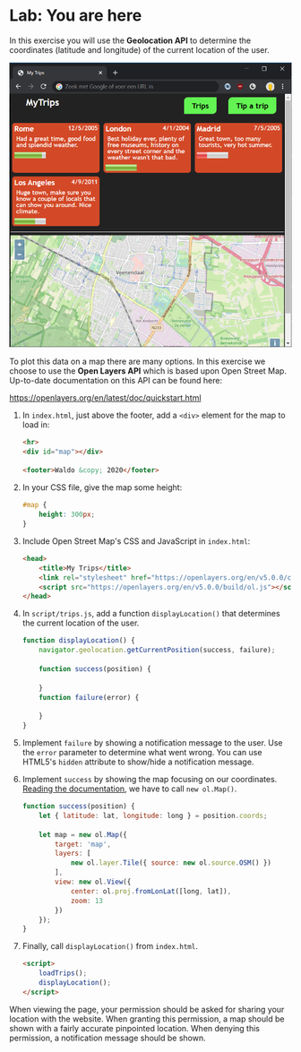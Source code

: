 # Lab: You are here

In this exercise you will use the **Geolocation API** to determine the coordinates (latitude and longitude) of the current location of the user.

![The result of this lab: a map of where the user currently is](lab4-you-are-here.png)

To plot this data on a map there are many options. In this exercise we choose to use the **Open Layers API** which is based upon Open Street Map. Up-to-date documentation on this API can be found here:

https://openlayers.org/en/latest/doc/quickstart.html

1. In `index.html`, just above the footer, add a `<div>` element for the map to load in:
    ```html
    <hr>
    <div id="map"></div>

    <footer>Waldo &copy; 2020</footer>
    ```
1. In your CSS file, give the map some height:
	```css
	#map {
		height: 300px;
	}
	```
1. Include Open Street Map's CSS and JavaScript in `index.html`:
    ```html
    <head>
		<title>My Trips</title>
		<link rel="stylesheet" href="https://openlayers.org/en/v5.0.0/css/ol.css">
		<script src="https://openlayers.org/en/v5.0.0/build/ol.js"></script>
    </head>
    ```
1. In `script/trips.js`, add a function `displayLocation()` that determines the current location of the user.

    ```js
    function displayLocation() {
		navigator.geolocation.getCurrentPosition(success, failure);

		function success(position) {

		}
		function failure(error) {
		
		}
	}
    ```

1. Implement `failure` by showing a notification message to the user. Use the `error` parameter to determine what went wrong. You can use HTML5's `hidden` attribute to show/hide a notification message.
1. Implement `success` by showing the map focusing on our coordinates. [Reading the documentation](https://openlayers.org/en/latest/doc/quickstart.html), we have to call `new ol.Map()`.
    ```js
    function success(position) {
		let { latitude: lat, longitude: long } = position.coords;

		let map = new ol.Map({
			target: 'map',
			layers: [
				new ol.layer.Tile({ source: new ol.source.OSM() })
			],
			view: new ol.View({
				center: ol.proj.fromLonLat([long, lat]),
				zoom: 13
			})
		});
    }
    ```
1. Finally, call `displayLocation()` from `index.html`.

    ```html
	<script>
		loadTrips();
		displayLocation();
	</script>
    ```

When viewing the page, your permission should be asked for sharing your location with the website. When granting this permission, a map should be shown with a fairly accurate pinpointed location. When denying this permission, a notification message should be shown.